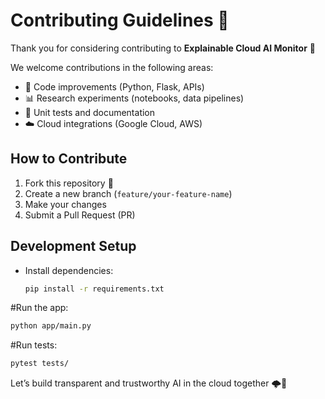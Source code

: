# Contributing Guidelines 🤝

Thank you for considering contributing to **Explainable Cloud AI Monitor** 🚀  

We welcome contributions in the following areas:
- 🐍 Code improvements (Python, Flask, APIs)
- 📊 Research experiments (notebooks, data pipelines)
- 🧪 Unit tests and documentation
- ☁️ Cloud integrations (Google Cloud, AWS)

## How to Contribute
1. Fork this repository 🍴
2. Create a new branch (`feature/your-feature-name`)
3. Make your changes
4. Submit a Pull Request (PR)

## Development Setup
- Install dependencies:  
  ```bash
  pip install -r requirements.txt

#Run the app:
```bash
python app/main.py
```


#Run tests:
```bash
pytest tests/
```
Let’s build transparent and trustworthy AI in the cloud together 🌩️🤖



